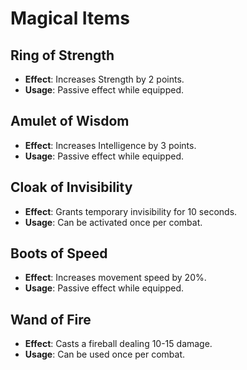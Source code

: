 # Magical Items

## Ring of Strength
- **Effect**: Increases Strength by 2 points.
- **Usage**: Passive effect while equipped.

## Amulet of Wisdom
- **Effect**: Increases Intelligence by 3 points.
- **Usage**: Passive effect while equipped.

## Cloak of Invisibility
- **Effect**: Grants temporary invisibility for 10 seconds.
- **Usage**: Can be activated once per combat.

## Boots of Speed
- **Effect**: Increases movement speed by 20%.
- **Usage**: Passive effect while equipped.

## Wand of Fire
- **Effect**: Casts a fireball dealing 10-15 damage.
- **Usage**: Can be used once per combat.
